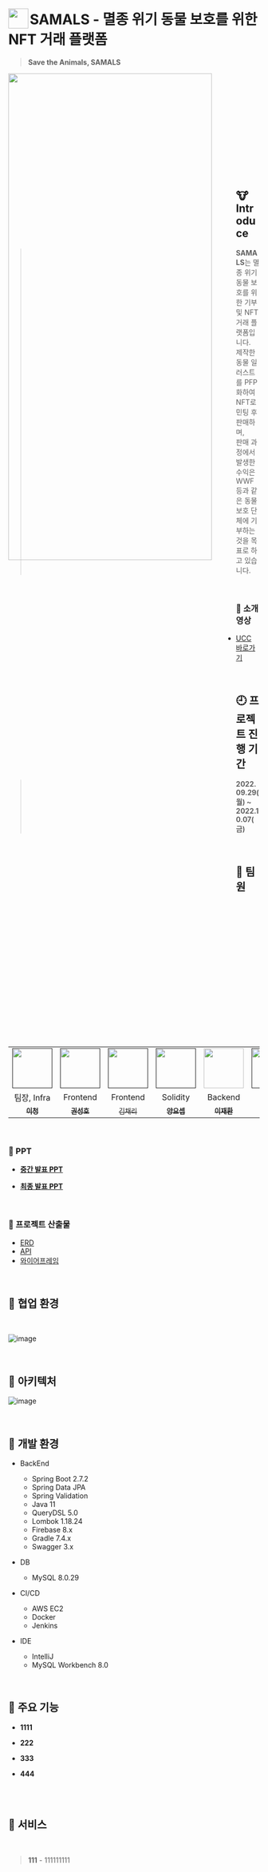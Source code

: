 # <img src="" align="left" width="40" height="40"> SAMALS - 멸종 위기 동물 보호를 위한 NFT 거래 플랫폼
> **Save the Animals, SAMALS**


<img src="" align="left" width="90%" height="50%">

<br><br><br><br><br><br><br><br><br><br><br><br>

## 🐮 **Introduce**

> **SAMALS**는 멸종 위기 동물 보호를 위한 기부 및 NFT 거래 플랫폼입니다.<br>
>  제작한 동물 일러스트를 PFP화하여 NFT로 민팅 후 판매하며, <br>
>  판매 과정에서 발생한 수익은 WWF 등과 같은 동물 보호 단체에 기부하는 것을 목표로 하고 있습니다.

<br>

### 🎥 소개 영상

- [UCC 바로가기]()

<br>
  

## 🕘 **프로젝트 진행 기간**

> **2022.09.29(월) ~ 2022.10.07(금)**

<br>


## 🐧 **팀원**
<table>
 <tr>
    <td align="center"><a href=""><img src="" width="80px;" alt=""></td>
    <td align="center"><a href=""><img src="" width="80px;" alt=""></td>
    <td align="center"><a href=""><img src="" width="80px;" alt=""></td>
    <td align="center"><a href=""><img src="" width="80px;" alt=""></td>
    <td align="center"><a href="https://github.com/Jaehwany"><img src="https://avatars.githubusercontent.com/Jaehwany" width="80px;" alt=""></td>
    <td align="center"><a href=""><img src="" width="80px;" alt=""></td>
  </tr>
  <tr>
    <td align="center">팀장, Infra</td>
    <td align="center">Frontend</td>
    <td align="center">Frontend</td>
    <td align="center">Solidity</td>
    <td align="center">Backend</td>
    <td align="center">Unity</td>
  </tr>
     <tr>
    <td align="center"><a href="https://github.com/"><sub><b>이청</b></td>
    <td align="center"><a href="https://github.com/"><sub><b>권성호</b></td>
    <td align="center"><a href="https://github.com/"><sub>김채리</b></td>
    <td align="center"><a href="https://github.com/"><sub><b>양요셉</b></td>
    <td align="center"><a href="https://github.com/Jaehwany"><sub><b>이재환</b></td>
    <td align="center"><a href="https://github.com/"><sub><b>한유빈</b></td>
  </tr>

</table>
     
<br>     

### 📍 PPT

- **[중간 발표 PPT]()**

- **[최종 발표 PPT]()**

<br>

### 🧾 프로젝트 산출물

- [ERD]()
- [API]()
- [와이어프레임]()

<br>   
     
## 🏴 **협업 환경**

<br>

![image](https://user-images.githubusercontent.com/97875998/186790445-ba6f2fe5-2aea-43fb-b7e6-bbbb1ce1b611.png)

<br>

## 🏴 아키텍처


![image]()
     
<br>   

## 🏴 개발 환경

- BackEnd

   - Spring Boot 2.7.2
   - Spring Data JPA
   - Spring Validation
   - Java 11
   - QueryDSL 5.0
   - Lombok 1.18.24
   - Firebase 8.x
   - Gradle 7.4.x
   - Swagger 3.x

- DB

   - MySQL 8.0.29 

- CI/CD

   - AWS EC2
   - Docker
   - Jenkins

- IDE
   - IntelliJ
   - MySQL Workbench 8.0

<br>

 
        

 ## 🏴 주요 기능

- **1111**

 


- **222**



- **333**




- **444**



</br></br>

 ## 🏴 서비스 

</br>

> **111** - 111111111


